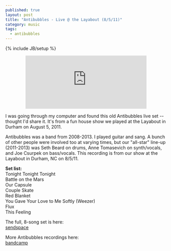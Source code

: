 ```yaml
---
published: true
layout: post
title: "Antibubbles - Live @ the Layabout (8/5/11)"
category: music
tags: 
  - antibubbles
---
```


{% include JB/setup %}

<center>
<iframe width="75%" height="166" scrolling="no" frameborder="no" src="https://w.soundcloud.com/player/?url=https%3A//api.soundcloud.com/tracks/163417290&amp;color=ff5500&amp;auto_play=false&amp;hide_related=false&amp;show_comments=true&amp;show_user=true&amp;show_reposts=false"></iframe>
</center>

I was going through my computer and found this old Antibubbles live set -- thought I'd share it. It's from a fun house show we played at the Layabout in Durham on August 5, 2011.

Antibubbles was a band from 2008-2013. I played guitar and sang. A bunch of other people were involved too at varying times, but our "all-star" line-up (2011-2013) was Seth Beard on drums, Anne Tomasevich on synth/vocals, and Joe Csurpek on bass/vocals. This recording is from our show at the Layabout in Durham, NC on 8/5/11.

**Set list:**  
Tonight Tonight Tonight  
Battle on the Mars  
Our Capsule  
Couple Skate  
Red Blanket  
You Gave Your Love to Me Softly (Weezer)  
Flux  
This Feeling  

The full, 8-song set is here:  
[sendspace](https://www.sendspace.com/file/8fe0dl)

More Antibubbles recordings here:  
[bandcamp](http://antibubbles.bandcamp.com)